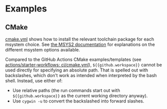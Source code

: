 # Examples

## CMake

[cmake.yml](cmake.yml) shows how to install the relevant toolchain package for each msystem choice.
See [the MSYS2 documentation](https://www.msys2.org/docs/environments/) for explanations on the different msystem
options available.

Compared to the GitHub Actions CMake examples/templates
(see [actions/starter-workflows: ci/cmake.yml](https://github.com/actions/starter-workflows/blob/main/ci/cmake.yml)),
`${{github.workspace}}` cannot be used directly for specifying an absolute path.
That is spelled out with backslashes, which don't work as intended when interpreted by the bash shell.
Instead, use either of:

- Use relative paths (the run commands start out with `${{github.workspace}}` as the current working directory anyway).
- Use `cygwin -u` to convert the backslashed into forward slashes.
